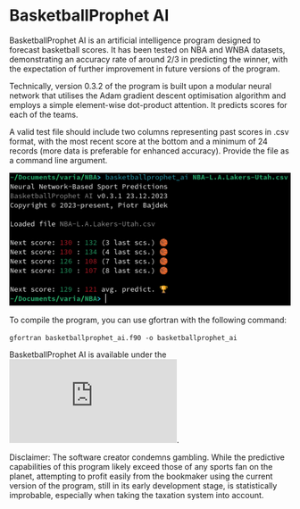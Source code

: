 # BasketballProphet AI

BasketballProphet AI is an artificial intelligence program designed to forecast basketball scores. It has been tested on NBA and WNBA datasets, demonstrating an accuracy rate of around 2/3 in predicting the winner, with the expectation of further improvement in future versions of the program.

Technically, version 0.3.2 of the program is built upon a modular neural network that utilises the Adam gradient descent optimisation algorithm and employs a simple element-wise dot-product attention. It predicts scores for each of the teams.

A valid test file should include two columns representing past scores in .csv format, with the most recent score at the bottom and a minimum of 24 records (more data is preferable for enhanced accuracy). Provide the file as a command line argument.

![example-1](https://github.com/piotrbajdek/BasketballProphet_AI/blob/main/docs/images/example-1.png?raw=true)

To compile the program, you can use gfortran with the following command:

`gfortran basketballprophet_ai.f90 -o basketballprophet_ai`

BasketballProphet AI is available under the ![BSD 3-Clause No Military License](https://github.com/piotrbajdek/BasketballProphet_AI/blob/main/LICENSE.md).

Disclaimer: The software creator condemns gambling. While the predictive capabilities of this program likely exceed those of any sports fan on the planet, attempting to profit easily from the bookmaker using the current version of the program, still in its early development stage, is statistically improbable, especially when taking the taxation system into account.
